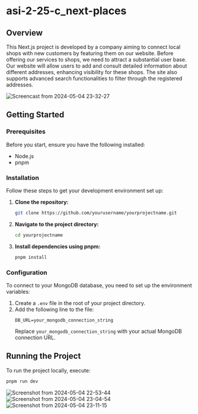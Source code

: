 # asi-2-25-c_next-places

## Overview

This Next.js project is developed by a company aiming to connect local shops with new customers by featuring them on our website. Before offering our services to shops, we need to attract a substantial user base. Our website will allow users to add and consult detailed information about different addresses, enhancing visibility for these shops. The site also supports advanced search functionalities to filter through the registered addresses.

![Screencast from 2024-05-04 23-32-27](https://github.com/Waddenn/asi-2-25-c_next-places/assets/115143365/a78f1cde-0751-4839-a2f3-8367afbab03e)

## Getting Started

### Prerequisites
Before you start, ensure you have the following installed:
- Node.js
- pnpm

### Installation
Follow these steps to get your development environment set up:

1. **Clone the repository:**
   ```bash
   git clone https://github.com/yourusername/yourprojectname.git
   ```
2. **Navigate to the project directory:**
   ```bash
   cd yourprojectname
   ```
3. **Install dependencies using pnpm:**
   ```bash
   pnpm install
   ```

### Configuration
To connect to your MongoDB database, you need to set up the environment variables:

1. Create a `.env` file in the root of your project directory.
2. Add the following line to the file:
   ```
   DB_URL=your_mongodb_connection_string
   ```
   Replace `your_mongodb_connection_string` with your actual MongoDB connection URL.

## Running the Project
To run the project locally, execute:
```bash
pnpm run dev
```

![Screenshot from 2024-05-04 22-53-44](https://github.com/Waddenn/asi-2-25-c_next-places/assets/115143365/f9f064cf-4bd8-4ccd-b25a-d5e9cc23072f)
![Screenshot from 2024-05-04 23-04-54](https://github.com/Waddenn/asi-2-25-c_next-places/assets/115143365/ad769591-83c4-407f-927b-aa715ff0a2c0)
![Screenshot from 2024-05-04 23-11-15](https://github.com/Waddenn/asi-2-25-c_next-places/assets/115143365/899a3e05-91b8-4aa9-aa53-02df19352622)
